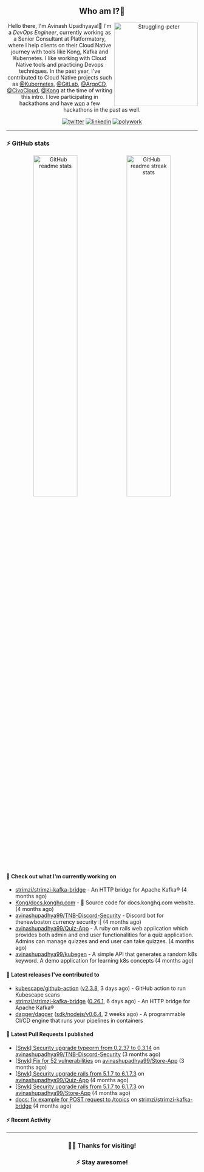 <div align='center'>
  
## Who am I?🤔

<img align="right" width="220" src="https://media.giphy.com/media/YFkpsHWCsNUUo/giphy.gif" alt="Struggling-peter" />

Hello there, I'm Avinash Upadhyaya!👋 I'm a _DevOps Engineer_, currently working as a Senior Consultant at Platformatory, where I help clients on their Cloud Native journey with tools like Kong, Kafka and Kubernetes. I like working with Cloud Native tools and practicing Devops techniques. In the past year, I've contributed to Cloud Native projects such as [@Kubernetes](https://github.com/pulls?q=is%3Apr+author%3Aavinashupadhya99+archived%3Afalse+user%3Akubernetes), [@GitLab](https://gitlab.com/groups/gitlab-org/-/merge_requests?scope=all&state=all&author_username=avinashupadhya99), [@ArgoCD](https://github.com/pulls?q=is%3Apr+author%3Aavinashupadhya99+archived%3Afalse+user%3Aargoproj), [@CivoCloud](https://github.com/pulls?q=is%3Apr+author%3Aavinashupadhya99+archived%3Afalse+user%3Acivo), [@Kong](https://github.com/pulls?q=is%3Apr+author%3Aavinashupadhya99+archived%3Afalse+user%3AKong) at the time of writing this intro. I love participating in hackathons and have [won](https://devpost.com/avinashupadhya99) a few hackathons in the past as well.


[![twitter](https://img.shields.io/badge/-@avinash__ukr-%231DA1F2?style=for-the-badge&logo=twitter&logoColor=ffffff)](https://twitter.com/avinash_ukr)
[![linkedin](https://img.shields.io/badge/-Avinash%20Upadhyaya-%230A67C3?style=for-the-badge&logo=linkedin&logoColor=ffffff)](https://www.linkedin.com/in/avinash-upadhyaya/)
[![polywork](https://img.shields.io/badge/-@avinashupadhya99-%23338BFF?style=for-the-badge&logo=polywork&logoColor=ffffff)](https://www.polywork.com/avinashupadhya99)

---

</div>

### ⚡ GitHub stats

<p align="center">
  <img width="48%" src="https://github-readme-stats.vercel.app/api?username=avinashupadhya99&show_icons=true&theme=tokyonight" alt="GitHub readme stats" />
  <img width="48%" src="https://github-readme-streak-stats.herokuapp.com?user=avinashupadhya99&theme=dark&hide_border=true&date_format=M%20j%5B%2C%20Y%5D" alt="GitHub readme streak stats" />
</p>

#### 👷 Check out what I'm currently working on

- [strimzi/strimzi-kafka-bridge](https://github.com/strimzi/strimzi-kafka-bridge) - An HTTP bridge for Apache Kafka® (4 months ago)
- [Kong/docs.konghq.com](https://github.com/Kong/docs.konghq.com) - 🦍 Source code for docs.konghq.com website. (4 months ago)
- [avinashupadhya99/TNB-Discord-Security](https://github.com/avinashupadhya99/TNB-Discord-Security) - Discord bot for thenewboston currency security :| (4 months ago)
- [avinashupadhya99/Quiz-App](https://github.com/avinashupadhya99/Quiz-App) - A ruby on rails web application which provides both admin and end user functionalities for a quiz application. Admins can manage quizzes and end user can take quizzes. (4 months ago)
- [avinashupadhya99/kubegen](https://github.com/avinashupadhya99/kubegen) - A simple API that generates a random k8s keyword. A demo application for learning k8s concepts (4 months ago)

#### 🔭 Latest releases I've contributed to

- [kubescape/github-action](https://github.com/kubescape/github-action) ([v2.3.8](https://github.com/kubescape/github-action/releases/tag/v2.3.8), 3 days ago) - GitHub action to run Kubescape scans
- [strimzi/strimzi-kafka-bridge](https://github.com/strimzi/strimzi-kafka-bridge) ([0.26.1](https://github.com/strimzi/strimzi-kafka-bridge/releases/tag/0.26.1), 6 days ago) - An HTTP bridge for Apache Kafka®
- [dagger/dagger](https://github.com/dagger/dagger) ([sdk/nodejs/v0.6.4](https://github.com/dagger/dagger/releases/tag/sdk/nodejs/v0.6.4), 2 weeks ago) - A programmable CI/CD engine that runs your pipelines in containers

#### 🔨 Latest Pull Requests I published

- [[Snyk] Security upgrade typeorm from 0.2.37 to 0.3.14](https://github.com/avinashupadhya99/TNB-Discord-Security/pull/12) on [avinashupadhya99/TNB-Discord-Security](https://github.com/avinashupadhya99/TNB-Discord-Security) (3 months ago)
- [[Snyk] Fix for 52 vulnerabilities](https://github.com/avinashupadhya99/Store-App/pull/33) on [avinashupadhya99/Store-App](https://github.com/avinashupadhya99/Store-App) (3 months ago)
- [[Snyk] Security upgrade rails from 5.1.7 to 6.1.7.3](https://github.com/avinashupadhya99/Quiz-App/pull/11) on [avinashupadhya99/Quiz-App](https://github.com/avinashupadhya99/Quiz-App) (4 months ago)
- [[Snyk] Security upgrade rails from 5.1.7 to 6.1.7.3](https://github.com/avinashupadhya99/Store-App/pull/32) on [avinashupadhya99/Store-App](https://github.com/avinashupadhya99/Store-App) (4 months ago)
- [docs: fix example for POST request to /topics](https://github.com/strimzi/strimzi-kafka-bridge/pull/781) on [strimzi/strimzi-kafka-bridge](https://github.com/strimzi/strimzi-kafka-bridge) (4 months ago)

#### ⚡ Recent Activity

<!--START_SECTION:activity-->
<!--END_SECTION:activity-->



---

<div align='center'>
  
### 🙇‍♂️ Thanks for visiting!
### ⚡ Stay awesome!
  
</div>


